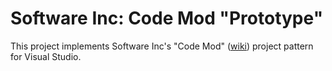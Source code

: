 # Software Inc: Code Mod "Prototype"
This project implements Software Inc's "Code Mod" ([wiki](http://softwareinc.coredumping.com/wiki/index.php/Code_Modding#Example_mod)) project pattern for Visual Studio.
